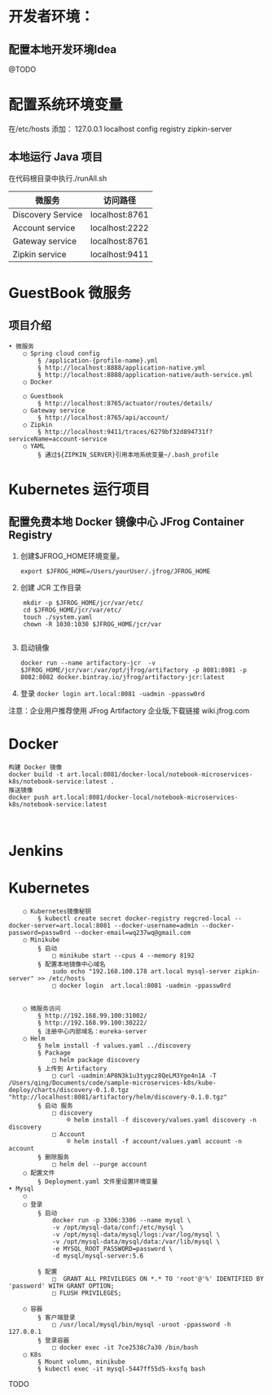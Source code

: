 
# 开发者环境：			

## 配置本地开发环境Idea

@TODO


# 配置系统环境变量

在/etc/hosts 添加：
127.0.0.1  localhost config registry zipkin-server



## 本地运行 Java 项目	
在代码根目录中执行./runAll.sh

|  微服务   | 访问路径  |
|  ----  | ----  |
| Discovery Service | localhost:8761 |
| Account service  | localhost:2222 |
| Gateway service  | localhost:8761 |
| Zipkin service  | localhost:9411 |


# GuestBook 微服务
## 项目介绍

	
	
	• 微服务
		○ Spring cloud config
			§ /application-{profile-name}.yml
			§ http://localhost:8888/application-native.yml
			§ http://localhost:8888/application-native/auth-service.yml
		○ Docker
					
		○ Guestbook
			§ http://localhost:8765/actuator/routes/details/
		○ Gateway service
			§ http://localhost:8765/api/account/
		○ Zipkin
			§ http://localhost:9411/traces/6279bf32d894731f?serviceName=account-service
		○ YAML
			§ 通过${ZIPKIN_SERVER}引用本地系统变量~/.bash_profile

# Kubernetes 运行项目

## 配置免费本地 Docker 镜像中心 JFrog Container Registry 
	
1. 创建$JFROG_HOME环境变量。
    
    `export $JFROG_HOME=/Users/yourUser/.jfrog/JFROG_HOME`
2. 创建 JCR 工作目录	
```
    mkdir -p $JFROG_HOME/jcr/var/etc/
    cd $JFROG_HOME/jcr/var/etc/
    touch ./system.yaml
    chown -R 1030:1030 $JFROG_HOME/jcr/var
	
```
3. 启动镜像

    `docker run --name artifactory-jcr  -v $JFROG_HOME/jcr/var:/var/opt/jfrog/artifactory -p 8081:8081 -p 8082:8082 docker.bintray.io/jfrog/artifactory-jcr:latest`

4. 登录
	`docker login art.local:8081 -uadmin -ppassw0rd`


注意：企业用户推荐使用 JFrog Artifactory 企业版,下载链接 wiki.jfrog.com		
	

# Docker
```
构建 Docker 镜像
docker build -t art.local:8081/docker-local/notebook-microservices-k8s/notebook-service:latest .
推送镜像
docker push art.local:8081/docker-local/notebook-microservices-k8s/notebook-service:latest
		
		
```
# Jenkins

# Kubernetes
		○ Kubernetes镜像秘钥
			§ kubectl create secret docker-registry regcred-local --docker-server=art.local:8081 --docker-username=admin --docker-password=passw0rd --docker-email=wq237wq@gmail.com
		○ Minikube
			§ 启动
				□ minikube start --cpus 4 --memory 8192
			§ 配置本地镜像中心域名
				sudo echo "192.168.100.178 art.local mysql-server zipkin-server" >> /etc/hosts
				□ docker login  art.local:8081 -uadmin -ppassw0rd
				
			
		○ 微服务访问
			§ http://192.168.99.100:31002/
			§ http://192.168.99.100:30222/
			§ 注册中心内部域名：eureka-server
		○ Helm
			§ helm install -f values.yaml ../discovery 
			§ Package
				□ helm package discovery 
			§ 上传到 Artifactory
				□ curl -uadmin:AP8N3k1u3tygcz8QeLM3Yge4n1A -T /Users/qing/Documents/code/sample-microservices-k8s/kube-deploy/charts/discovery-0.1.0.tgz "http://localhost:8081/artifactory/helm/discovery-0.1.0.tgz"
			§ 启动 服务
				□ discovery 
					® helm install -f discovery/values.yaml discovery -n discovery
				□ Account
					® helm install -f account/values.yaml account -n account
			§ 删除服务
				□ helm del --purge account
		○ 配置文件
			§ Deployment.yaml 文件里设置环境变量
	• Mysql
		○ 
		○ 登录
			§ 启动
				docker run -p 3306:3306 --name mysql \
				-v /opt/mysql-data/conf:/etc/mysql \
				-v /opt/mysql-data/mysql/logs:/var/log/mysql \
				-v /opt/mysql-data/mysql/data:/var/lib/mysql \
				-e MYSQL_ROOT_PASSWORD=password \
				-d mysql/mysql-server:5.6
				
			§ 配置
				□  GRANT ALL PRIVILEGES ON *.* TO 'root'@'%' IDENTIFIED BY 'password' WITH GRANT OPTION;
				□ FLUSH PRIVILEGES;
		
		○ 容器
			§ 客户端登录
				□ /usr/local/mysql/bin/mysql -uroot -ppassword -h 127.0.0.1
			§ 登录容器
				□ docker exec -it 7ce2538c7a30 /bin/bash
		○ K8s
			§ Mount volumn, minikube
			§ kubectl exec -it mysql-5447ff55d5-kxsfq bash
TODO

